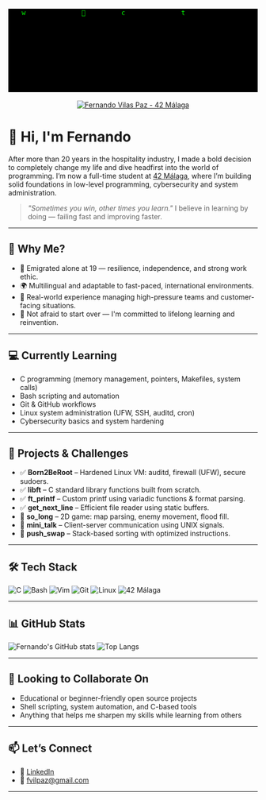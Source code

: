 <!-- Matrix-style banner -->
<p align="center">
  <img src="https://raw.githubusercontent.com/fvilpaz/fvilpaz/main/assets/matrix_effect.gif" alt="Matrix Banner" width="1000"/>
</p>

<!-- Typing effect banner -->
<p align="center">
  <a href="https://github.com/fvilpaz">
    <img
      src="https://readme-typing-svg.demolab.com?font=JetBrains+Mono&size=34&color=58A6FF&center=true&vCenter=true&width=1000&duration=3000&pause=3000&repeat=false&lines=FT_PUTSTR(%22HELLO%2C+WORLD%22);+IT%27S+ME%2C+JUST+REBORN...;+%F0%9F%A7%A0+WRITING+CODE%2C+REBOOTING+MY+STORY!!;+%F0%9F%8C%9F+INSPIRED+BY+DAVID+J.+MALAN+;+%F0%9F%8E%93+https%3A%2F%2Fcs.harvard.edu%2Fmalan;+%F0%9F%A7%AD+GUIDED+BY+OCEANO;+%F0%9F%94%97+https%3A%2F%2Fmedium.com%2F%40jalal92;+%F0%9F%A4%94+%22IT%27S+UP+TO+US,+42+STUDENTS%22+%F0%9F%A4%B7;+%E2%9C%A8+YOU+ARE+THE+BEST+TEACHERS;%F0%9F%9A%80+AND+BETTER+COMPANIONS!!;+%F0%9F%94%A5+42+M%C3%81LAGA%3A+%22LEARN,+BUILD,+INSPIRE...!!%22"
      alt="Fernando Vilas Paz - 42 Málaga"
    />
  </a>
</p>


# 👋 Hi, I'm Fernando

After more than 20 years in the hospitality industry, I made a bold decision to completely change my life and dive headfirst into the world of programming. I’m now a full-time student at [42 Málaga](https://42malaga.com), where I’m building solid foundations in low-level programming, cybersecurity and system administration.

> _"Sometimes you win, other times you learn."_
> I believe in learning by doing — failing fast and improving faster.

---

## 🎯 Why Me?

- 🛫 Emigrated alone at 19 — resilience, independence, and strong work ethic. 
- 🌍 Multilingual and adaptable to fast-paced, international environments.
- 🧠 Real-world experience managing high-pressure teams and customer-facing situations.
- 🔄 Not afraid to start over — I'm committed to lifelong learning and reinvention.

---

## 💻 Currently Learning

- C programming (memory management, pointers, Makefiles, system calls)
- Bash scripting and automation
- Git & GitHub workflows
- Linux system administration (UFW, SSH, auditd, cron)
- Cybersecurity basics and system hardening

---

## 🔨 Projects & Challenges

- ✅ **Born2BeRoot** – Hardened Linux VM: auditd, firewall (UFW), secure sudoers.
- ✅ **libft** – C standard library functions built from scratch.
- ✅ **ft_printf** – Custom printf using variadic functions & format parsing.
- ✅ **get_next_line** – Efficient file reader using static buffers.
- 🚧 **so_long** – 2D game: map parsing, enemy movement, flood fill.
- 🚧 **mini_talk** – Client-server communication using UNIX signals.
- 🚧 **push_swap** – Stack-based sorting with optimized instructions.

---

## 🛠️ Tech Stack

![C](https://img.shields.io/badge/C-00599C?style=for-the-badge&logo=c&logoColor=white)
![Bash](https://img.shields.io/badge/Bash-121011?style=for-the-badge&logo=gnu-bash&logoColor=white)
![Vim](https://img.shields.io/badge/Vim-019733?style=for-the-badge&logo=vim&logoColor=white)
![Git](https://img.shields.io/badge/Git-F05032?style=for-the-badge&logo=git&logoColor=white)
![Linux](https://img.shields.io/badge/Linux-000000?style=for-the-badge&logo=linux&logoColor=white)
![42 Málaga](https://img.shields.io/badge/42_Málaga-000000?style=for-the-badge&logo=42&logoColor=white)

---

## 📊 GitHub Stats

![Fernando's GitHub stats](https://github-readme-stats.vercel.app/api?username=fvilpaz&show_icons=true&theme=radical)
![Top Langs](https://github-readme-stats.vercel.app/api/top-langs/?username=fvilpaz&layout=compact&theme=radical)

---

## 🤝 Looking to Collaborate On

- Educational or beginner-friendly open source projects
- Shell scripting, system automation, and C-based tools
- Anything that helps me sharpen my skills while learning from others

---

## 📫 Let’s Connect

- 💼 [LinkedIn](https://www.linkedin.com/in/fernando-vilas-paz-1626901a9)
- 📧 fvilpaz@gmail.com

---

